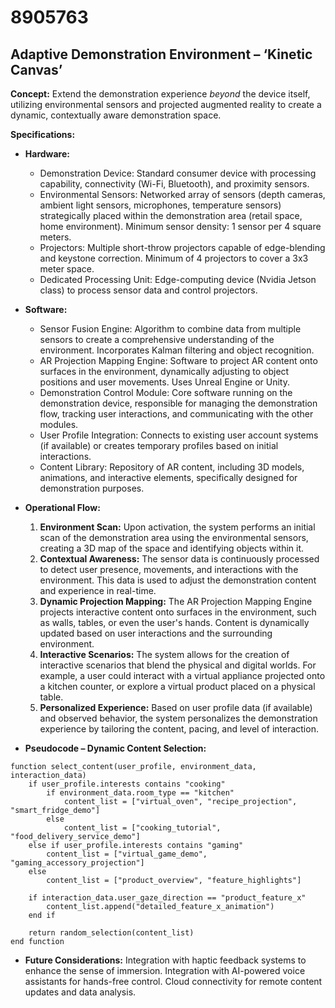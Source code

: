 # 8905763

## Adaptive Demonstration Environment – ‘Kinetic Canvas’

**Concept:** Extend the demonstration experience *beyond* the device itself, utilizing environmental sensors and projected augmented reality to create a dynamic, contextually aware demonstration space.

**Specifications:**

*   **Hardware:**
    *   Demonstration Device: Standard consumer device with processing capability, connectivity (Wi-Fi, Bluetooth), and proximity sensors.
    *   Environmental Sensors: Networked array of sensors (depth cameras, ambient light sensors, microphones, temperature sensors) strategically placed within the demonstration area (retail space, home environment). Minimum sensor density: 1 sensor per 4 square meters.
    *   Projectors: Multiple short-throw projectors capable of edge-blending and keystone correction. Minimum of 4 projectors to cover a 3x3 meter space.
    *   Dedicated Processing Unit: Edge-computing device (Nvidia Jetson class) to process sensor data and control projectors.
*   **Software:**
    *   Sensor Fusion Engine: Algorithm to combine data from multiple sensors to create a comprehensive understanding of the environment. Incorporates Kalman filtering and object recognition.
    *   AR Projection Mapping Engine: Software to project AR content onto surfaces in the environment, dynamically adjusting to object positions and user movements. Uses Unreal Engine or Unity.
    *   Demonstration Control Module: Core software running on the demonstration device, responsible for managing the demonstration flow, tracking user interactions, and communicating with the other modules.
    *   User Profile Integration: Connects to existing user account systems (if available) or creates temporary profiles based on initial interactions.
    *   Content Library: Repository of AR content, including 3D models, animations, and interactive elements, specifically designed for demonstration purposes.
*   **Operational Flow:**

    1.  **Environment Scan:** Upon activation, the system performs an initial scan of the demonstration area using the environmental sensors, creating a 3D map of the space and identifying objects within it.
    2.  **Contextual Awareness:** The sensor data is continuously processed to detect user presence, movements, and interactions with the environment. This data is used to adjust the demonstration content and experience in real-time.
    3.  **Dynamic Projection Mapping:** The AR Projection Mapping Engine projects interactive content onto surfaces in the environment, such as walls, tables, or even the user's hands. Content is dynamically updated based on user interactions and the surrounding environment.
    4.  **Interactive Scenarios:** The system allows for the creation of interactive scenarios that blend the physical and digital worlds. For example, a user could interact with a virtual appliance projected onto a kitchen counter, or explore a virtual product placed on a physical table.
    5.  **Personalized Experience:** Based on user profile data (if available) and observed behavior, the system personalizes the demonstration experience by tailoring the content, pacing, and level of interaction.
*   **Pseudocode – Dynamic Content Selection:**

```
function select_content(user_profile, environment_data, interaction_data)
    if user_profile.interests contains "cooking"
        if environment_data.room_type == "kitchen"
            content_list = ["virtual_oven", "recipe_projection", "smart_fridge_demo"]
        else
            content_list = ["cooking_tutorial", "food_delivery_service_demo"]
    else if user_profile.interests contains "gaming"
        content_list = ["virtual_game_demo", "gaming_accessory_projection"]
    else
        content_list = ["product_overview", "feature_highlights"]

    if interaction_data.user_gaze_direction == "product_feature_x"
        content_list.append("detailed_feature_x_animation")
    end if

    return random_selection(content_list)
end function
```

*   **Future Considerations:** Integration with haptic feedback systems to enhance the sense of immersion. Integration with AI-powered voice assistants for hands-free control. Cloud connectivity for remote content updates and data analysis.